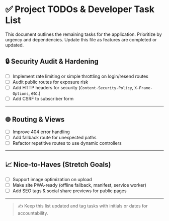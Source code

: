 # ✅ Project TODOs & Developer Task List

This document outlines the remaining tasks for the application. Prioritize by urgency and dependencies. Update this file as features are completed or updated.

## 🔒 Security Audit & Hardening

- [ ] Implement rate limiting or simple throttling on login/resend routes
- [ ] Audit public routes for exposure risk
- [ ] Add HTTP headers for security (`Content-Security-Policy`, `X-Frame-Options`, etc.)
- [ ] Add CSRF to subscriber form

---

## 🌐 Routing & Views

- [ ] Improve 404 error handling
- [ ] Add fallback route for unexpected paths
- [ ] Refactor repetitive routes to use dynamic controllers

---

## 📈 Nice-to-Haves (Stretch Goals)

- [ ] Support image optimization on upload
- [ ] Make site PWA-ready (offline fallback, manifest, service worker)
- [ ] Add SEO tags & social share previews for public pages

---

> ✍️ Keep this list updated and tag tasks with initials or dates for accountability.
